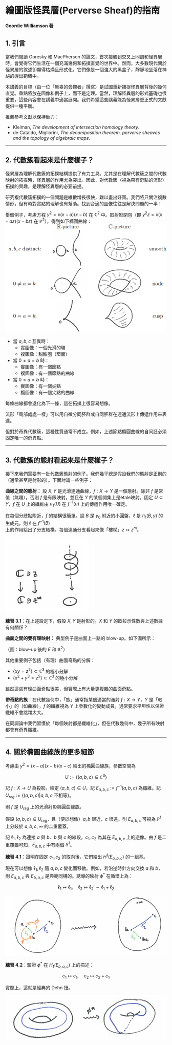 # 繪圖版怪異層(Perverse Sheaf)的指南

**Geordie Williamson 著**

## 1. 引言

當我們閱讀 Goresky 和 MacPherson 的論文，首次接觸到交叉上同調和怪異層時，會覺得它們生活在一個充滿幾何和拓撲直覺的世界中。然而，大多數現代關於怪異層的敘述卻顯得枯燥且形式化。它們像是一個強大的黑盒子，靜靜地坐落在神祕的導出範疇中。

本講義的目標（由一位「無辜的旁觀者」撰寫）是試圖重新捕捉怪異層背後的幾何直覺。重點將放在圖像和例子上，而不是定理。當然，理解怪異層的形式基礎也很重要，這些內容會在講義中適當展開。我們希望這些講義能為怪異層更正式的文獻提供一種平衡。

推薦參考文獻以保持動力：
- Kleiman, *The development of intersection homology theory*.
- de Cataldo, Migliorini, *The decomposition theorem, perverse sheaves and the topology of algebraic maps*.

---

## 2. 代數簇看起來是什麼樣子？

怪異層為理解代數簇的拓撲結構提供了有力工具。尤其是在理解代數簇之間的代數映射的拓撲時，怪異層的作用尤為突出。因此，對代數簇（視為帶有奇點的流形）拓撲的興趣，是理解怪異層的必要前提。

研究複代數簇拓撲的一個問題是維數增長很快，難以畫出好圖。我們將只關注複數情形，但有時對實點的理解也有幫助。找到合適的圖像往往是解決問題的一半！

舉個例子，考慮方程 $y^2 = x(x-a)(x-b)$ 在 $\mathbb{C}^2$ 中。取射影閉包（即 $y^2z = x(x-az)(x-bz)$ 在 $\mathbb{P}^2$），得到如下橢圓曲線：
![](fig1.png)
- 當 $a, b, c$ 互異時：
  - 實圖像：一個光滑的環
  - 複圖像：甜甜圈（環面）
- 當 $0 \neq a = b$ 時：
  - 實圖像：有一個節點
  - 複圖像：有一個節點的曲線
- 當 $0 = a = b$ 時：
  - 實圖像：有一個尖點
  - 複圖像：有一個尖點的曲線

每條曲線都會退化為下一條，這在拓撲上很容易想像。

流形「局部處處一樣」可以用自微分同胚群或自同胚群在連通流形上傳遞作用來表達。

但對於奇異代數簇，這種性質通常不成立。例如，上述節點橢圓曲線的自同胚必須固定唯一的奇異點。

---

## 3. 代數簇的態射看起來是什麼樣子？

接下來我們需要有一批代數簇態射的例子。我們幾乎總是假設我們的態射是正則的（通常甚至是射影的）。下面討論一些例子：

**曲線之間的態射：** 設 $X, Y$ 是光滑連通曲線，$f: X \to Y$ 是一個態射。除非 $f$ 是常值（無趣），否則 $f$ 是有限映射，並且在 $Y$ 的某個開集上是étale映射。固定 $U \subset Y$，$f$ 在 $U$ 上的纖維由 $\pi_1(U)$ 在 $f^{-1}(u)$ 上的傳遞作用唯一確定。

在每個分歧點附近，$f$ 的結構很簡單。設 $B$ 是 $y_0$ 附近的小圓盤，$\ell$ 是 $\pi_1(B, y)$ 的生成元，則 $\ell$ 在 $f^{-1}(B)$ 上的作用給出了分支結構。每個連通分支看起來像「樓梯」$z \mapsto z^m$。

![](fig3.png)

**練習 3.1**：在上述設定下，假設 $X, Y$ 是射影的。$X$ 和 $Y$ 的歐拉示性數與上述數據有何關係？

**曲面之間的雙有理映射：** 典型例子是曲面上一點的 blow-up。如下圖所示：

（圖：blow-up 後的 $E$ 和 $\mathbb{R}^2$）

其他重要例子包括（有理）曲面奇點的分解：

- $\{xy = z^2\} \subset \mathbb{C}^3$ 的極小分解
- $\{x^2 + y^3 = z^5\} \subset \mathbb{C}^3$ 的極小分解

雖然這些有理曲面奇點很美，但實際上有大量更複雜的曲面奇點。

**帶奇點的族**：在代數幾何中，「族」通常指某個適當的滿射 $f: X \to Y$，$Y$ 是「較小」的（如曲線），$f$ 的纖維視為 $Y$ 上參數化的變動成員。通常要求平坦性以保證纖維不會跳躍太大。

在同調論中我們習慣於「每個映射都是纖維化」，但在代數幾何中，幾乎所有映射都會有奇異纖維。

---

## 4. 關於橢圓曲線族的更多細節

考慮由 $y^2 = (x-a)(x-b)(x-c)$ 給出的橢圓曲線族，參數空間為

$$
U := \{(a, b, c) \in \mathbb{C}^3\}
$$

記 $f: X \to U$ 為投影。給定 $(a, b, c) \in U$，記 $E_{a,b,c} := f^{-1}(a, b, c)$ 為纖維。記 $U_{reg} := \{(a, b, c) | a, b, c \text{ 不相等}\}$。

則 $f$ 是 $U_{reg}$ 上的光滑射影橢圓曲線族。

假設 $(a, b, c) \in U_{reg}$，且（便於想像）$a, b$ 很近，$c$ 很遠。則 $E_{a,b,c}$ 可視為 $\mathbb{P}^1$ 上分歧於 $a, b, c, \infty$ 的二重覆蓋。

記 $\ell_1, \ell_2$ 為連接 $a$ 與 $b$、$b$ 與 $c$ 的線段，$c_1, c_2$ 為其在 $E_{a,b,c}$ 上的逆像。由 $f$ 是二重覆蓋可知，$E_{a,b,c}$ 中有兩個 $S^1$。

**練習 4.1**：證明在固定 $c_1, c_2$ 的取向後，它們給出 $H^1(E_{a,b,c})$ 的一組基。

現在可以想像 $\ell_1, \ell_2$ 隨 $a, b, c$ 變化而移動。例如，若沿逆時針方向交換 $a$ 和 $b$，則 $E_{a,b,c}$ 與 $E_{b,a,c}$ 是典範同構的。誘導的映射 $\phi^*$ 在循環上為：

$$
\ell_1 \mapsto \ell_1, \quad \ell_2 \mapsto \ell_2' \sim \ell_1 + \ell_2
$$

![](l1l2.png)

**練習 4.2**：驗證 $\phi^*$ 在 $H_1(E_{b,a,c})$ 上的描述：

$$
c_1 \mapsto c_1, \quad c_2 \mapsto c_2 + c_1
$$

實際上，這就是經典的 Dehn 扭。 

![](dehn.png)
